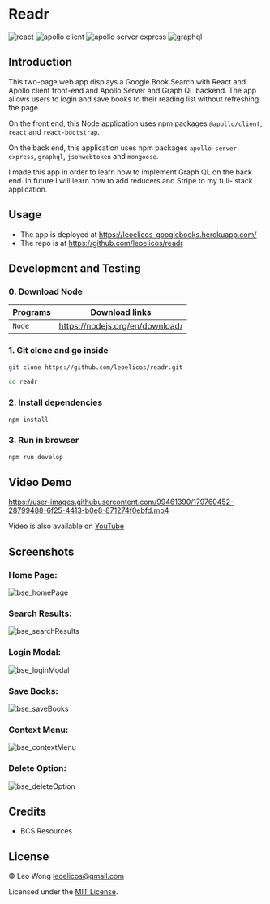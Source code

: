 # Readr

![react](https://img.shields.io/badge/17.0.1-0?label=react.js&style=for-the-badge&labelColor=white&color=black) ![apollo client](https://img.shields.io/badge/3.5.8-0?label=@apollo/client&style=for-the-badge&labelColor=white&color=black) ![apollo server express](https://img.shields.io/badge/3.10.0-0?label=@apollo%20server%20express&style=for-the-badge&labelColor=white&color=black) ![graphql](https://img.shields.io/badge/15.4.0-0?label=graphql&style=for-the-badge&labelColor=white&color=black)

## Introduction

This two-page web app displays a Google Book Search with React and Apollo client front-end and Apollo Server and Graph QL backend. The app allows users to login and save books to their reading list without refreshing the page.

On the front end, this Node application uses npm packages `@apollo/client`, `react` and `react-bootstrap`.

On the back end, this application uses npm packages `apollo-server-express`, `graphql`, `jsonwebtoken` and `mongoose`.

I made this app in order to learn how to implement Graph QL on the back end. In future I will learn how to add reducers and Stripe to my full- stack application.

## Usage

- The app is deployed at https://leoelicos-googlebooks.herokuapp.com/
- The repo is at https://github.com/leoelicos/readr

## Development and Testing

### 0. Download Node

| Programs | Download links                  |
| -------- | ------------------------------- |
| `Node`   | https://nodejs.org/en/download/ |

### 1. Git clone and go inside

```sh
git clone https://github.com/leoelicos/readr.git

cd readr
```

### 2. Install dependencies

```sh
npm install
```

### 3. Run in browser

```sh
npm run develop
```

## Video Demo

https://user-images.githubusercontent.com/99461390/179760452-28799488-6f25-4413-b0e8-871274f0ebfd.mp4

Video is also available on [YouTube](https://www.youtube.com/watch?v=CYu8L-D1U0s)

## Screenshots

### Home Page:

![bse_homePage](https://user-images.githubusercontent.com/99461390/179761455-bdbd96ed-3a61-4acb-8cca-bc18c32f7950.jpg)

### Search Results:

![bse_searchResults](https://user-images.githubusercontent.com/99461390/179761467-660eb391-46ed-44ef-8628-d7322d93c82d.jpg)

### Login Modal:

![bse_loginModal](https://user-images.githubusercontent.com/99461390/179761476-5f5c5388-fecd-4b78-875e-3f525a36f0d1.jpg)

### Save Books:

![bse_saveBooks](https://user-images.githubusercontent.com/99461390/179761504-cc1ee9ab-df4e-4ea3-8eab-cde689d32094.jpg)

### Context Menu:

![bse_contextMenu](https://user-images.githubusercontent.com/99461390/179761516-c5206e84-421f-4fef-ac64-8cf115f8423c.jpg)

### Delete Option:

![bse_deleteOption](https://user-images.githubusercontent.com/99461390/179761530-6094b69b-60ce-4a2b-9254-df8c24e9668c.jpg)

## Credits

- BCS Resources

## License

&copy; Leo Wong <leoelicos@gmail.com>

Licensed under the [MIT License](./LICENSE).
